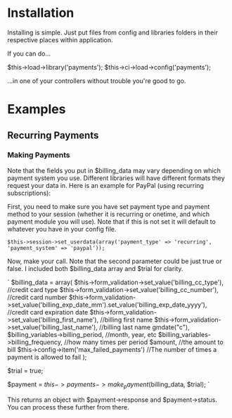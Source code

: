 Installation
============

Installing is simple.  Just put files from config and libraries folders in their respective places within application.

If you can do...


$this->load->library('payments');
$this->ci->load->config('payments');

...in one of your controllers without trouble you're good to go.

Examples
========

Recurring Payments
------------------

### Making Payments

Note that the fields you put in $billing_data may vary depending on which payment system you use.  Different libraries will have different formats they request your data in.  Here is an example for PayPal (using recurring subscriptions):

First, you need to make sure you have set payment type and payment method to your session (whether it is recurring or onetime, and which payment module you will use).  Note that if this is not set it will default to whatever you have in your config file.

`
$this->session->set_userdata(array('payment_type' => 'recurring', 'payment_system' => 'paypal'));
`

Now, make your call.  Note that the second parameter could be just true or false.  I included both $billing_data array and $trial for clarity.

`
$billing_data = array( &#13;
	$this->form_validation->set_value('billing_cc_type'), //credit card type &#13;
	$this->form_validation->set_value('billing_cc_number'), //credit card number &#13;
	$this->form_validation->set_value('billing_exp_date_mm').set_value('billing_exp_date_yyyy'), //credit card expiration date &#13;
	$this->form_validation->set_value('billing_first_name'), //billing first name &#13;
	$this->form_validation->set_value('billing_last_name'), //billing last name &#13;
	gmdate("c"), &#13;
	$billing_variables->billing_period, //month, year, etc &#13;
	$billing_variables->billing_frequency, //how many times per period &#13;
	$amount, //the amount to bill &#13;
	$this->config->item('max_failed_payments') //The number of times a payment is allowed to fail &#13;
);

$trial = true;

$payment = $this->payments->make_payment($billing_data, $trial);
`

This returns an object with $payment->response and $payment->status.  You can process these further from there.